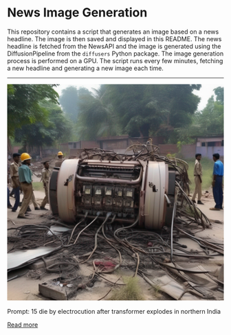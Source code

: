 # News Image Generation
This repository contains a script that generates an image based on a news headline. The image is then saved and displayed in this README.
The news headline is fetched from the NewsAPI and the image is generated using the DiffusionPipeline from the `diffusers` Python package. The image generation process is performed on a GPU.
The script runs every few minutes, fetching a new headline and generating a new image each time.

---

![Generated Image](image.png)

Prompt: 15 die by electrocution after transformer explodes in northern India

[Read more](https://abcnews.go.com/International/wireStory/15-die-electrocution-after-transformer-explodes-northern-india-101479931)